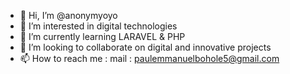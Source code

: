 - 👋 Hi, I’m @anonymyoyo
- 👀 I’m interested in digital technologies
- 🌱 I’m currently learning LARAVEL & PHP
- 💞️ I’m looking to collaborate on digital and innovative projects
- 📫 How to reach me : mail : paulemmanuelbohole5@gmail.com

<!---
anonymyoyo/anonymyoyo is a ✨ special ✨ repository because its `README.md` (this file) appears on your GitHub profile.
You can click the Preview link to take a look at your changes.
--->
